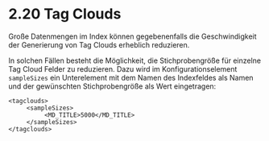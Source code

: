 # 2.20 Tag Clouds

Große Datenmengen im Index können gegebenenfalls die Geschwindigkeit der Generierung von Tag Clouds erheblich reduzieren.

In solchen Fällen besteht die Möglichkeit, die Stichprobengröße für einzelne Tag Cloud Felder zu reduzieren. Dazu wird im Konfigurationselement `sampleSizes` ein Unterelement mit dem Namen des Indexfeldes als Namen und der gewünschten Stichprobengröße als Wert eingetragen:

```markup
<tagclouds>
     <sampleSizes>
          <MD_TITLE>5000</MD_TITLE>
     </sampleSizes>
</tagclouds>
```


